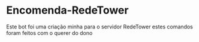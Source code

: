 # Encomenda-RedeTower
Este bot foi uma criação minha para o servidor RedeTower estes comandos foram feitos com o querer do dono
